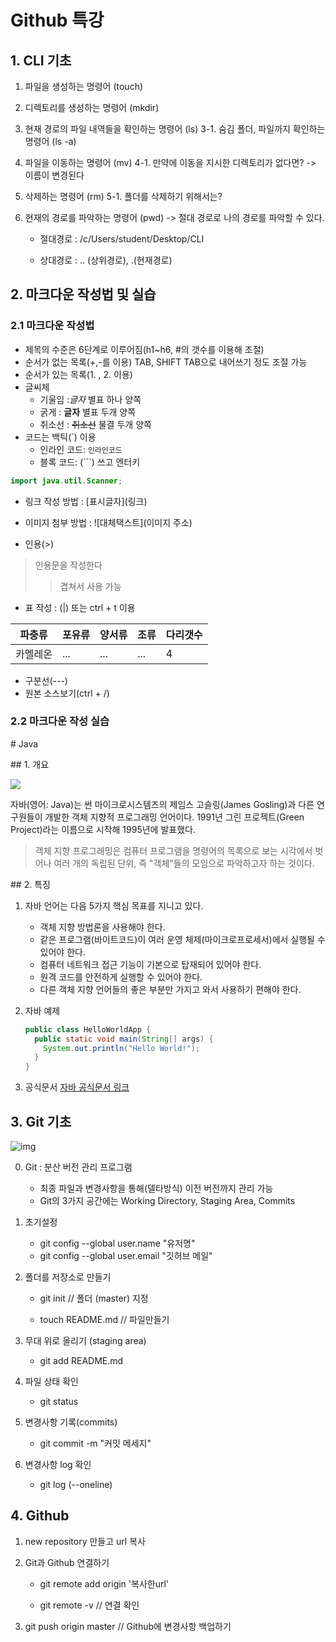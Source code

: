 # Github 특강

## 1. CLI 기초

1. 파일을 생성하는 명령어 (touch)

2. 디렉토리를 생성하는 명령어 (mkdir)

3. 현재 경로의 파일 내역들을 확인하는 명령어 (ls)
   3-1. 숨김 폴더, 파일까지 확인하는 명령어 (ls -a)

4. 파일을 이동하는 명령어 (mv)
   4-1. 만약에 이동을 지시한 디렉토리가 없다면?
   -> 이름이 변경된다

5. 삭제하는 명령어 (rm)
   5-1. 폴더를 삭제하기 위해서는?

6. 현재의 경로를 파악하는 명령어 (pwd)
   -> 절대 경로로 나의 경로를 파악할 수 있다.

   * 절대경로 : /c/Users/student/Desktop/CLI

   * 상대경로 : .. (상위경로), .(현재경로)



## 2. 마크다운 작성법 및 실습

### 2.1 마크다운 작성법

- 제목의 수준은 6단계로 이루어짐(h1~h6, \#의 갯수를 이용해 조절)
- 순서가 없는 목록(\+,\-를 이용)
  TAB, SHIFT TAB으로 내어쓰기 정도 조절 가능
- 순서가 있는 목록(1. , 2. 이용)
- 글씨체
  - 기울임 :*글자*  별표 하나 양쪽
  - 굵게 : **글자** 별표 두개 양쪽	
  - 취소선 : ~~취소선~~ 물결 두개 양쪽
- 코드는 백틱(\`) 이용
  - 인라인 코드: `인라인코드`
  - 블록 코드: (\`\`\`) 쓰고 엔터키

```java
import java.util.Scanner;
```

- 링크 작성 방법 : \[표시글자\](링크)
- 이미지 첨부 방법 : !\[대체택스트\](이미지 주소)

- 인용(\>)

> 인용문을 작성한다
>
> > 겹쳐서 사용 가능

- 표 작성 : (\|) 또는 ctrl + t 이용

| 파충류   | 포유류 | 양서류 | 조류 | 다리갯수 |
| -------- | ------ | ------ | ---- | -------- |
| 카멜레온 | ...    | ...    | ...  | 4        |

- 구분선(---)
- 원본 소스보기(ctrl + /)



### 2.2 마크다운 작성 실습

\# Java

\## 1. 개요

![](https://blog.kakaocdn.net/dn/cZsyTw/btq0u5VBWge/F7xmauYA6r8nnbXSz2vJhK/img.png)

자바(영어: Java)는 썬 마이크로시스템즈의 제임스 고슬링(James Gosling)과 다른 연구원들이 개발한 객체 지향적 프로그래밍 언어이다. 1991년 그린 프로젝트(Green Project)라는 이름으로 시작해 1995년에 발표했다.

> 객체 지향 프로그래밍은 컴퓨터 프로그램을 명령어의 목록으로 보는 시각에서 벗어나 여러 개의 독립된 단위, 즉 "객체"들의 모임으로 파악하고자 하는 것이다.



\## 2. 특징

1. 자바 언어는 다음 5가지 핵심 목표를 지니고 있다.

   - 객체 지향 방법론을 사용해야 한다.
   - 같은 프로그램(바이트코드)이 여러 운영 체제(마이크로프로세서)에서 실행될 수 있어야 한다.
   - 컴퓨터 네트워크 접근 기능이 기본으로 탑재되어 있어야 한다.
   - 원격 코드를 안전하게 실행할 수 있어야 한다.
   - 다른 객체 지향 언어들의 좋은 부분만 가지고 와서 사용하기 편해야 한다.

2. 자바 예제

   ```java
   public class HelloWorldApp {
     public static void main(String[] args) {
       System.out.println("Hello World!");
     }
   }
   ```

3. 공식문서
   [자바 공식문서 링크](https://docs.oracle.com/javase/8/docs/api/)



## 3. Git 기초

<img src="https://hphk.notion.site/image/https%3A%2F%2Fs3-us-west-2.amazonaws.com%2Fsecure.notion-static.com%2F7142d992-3d01-481c-9d4e-e818c6e185d8%2FUntitled.png?table=block&id=efde7780-6ff4-4484-9f44-9c1727b204f2&spaceId=daa2d103-3ecd-4519-8c30-4f55e74c7ef4&width=1600&userId=&cache=v2" alt="img" style="zoom:100%;" />

0. Git : 분산 버전 관리 프로그램
   - 최종 파일과 변경사항을 통해(델타방식) 이전 버전까지 관리 가능
   - Git의 3가지 공간에는 Working Directory, Staging Area, Commits
1. 초기설정
   - git config --global user.name "유저명"
   - git config --global user.email "깃허브 메일"
2. 폴더를 저장소로 만들기

   - git init 						// 폴더 (master) 지정

   - touch README.md   // 파일만들기
3. 무대 위로 올리기 (staging area)
   - git add README.md
4. 파일 상태 확인
   - git status
5. 변경사항 기록(commits)
   - git commit -m "커밋 메세지"
6. 변경사항 log 확인
   - git log (--oneline)



## 4. Github

1. new repository 만들고 url 복사

2. Git과 Github 연결하기

   - git remote add origin '복사한url'

   - git remote -v            // 연결 확인

3. git push origin master    // Github에 변경사항 백업하기


